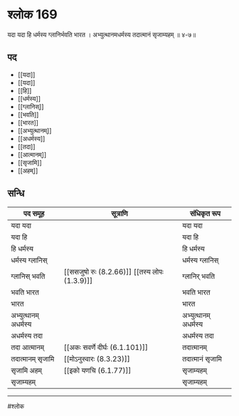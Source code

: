 # श्लोक 169

यदा यदा हि धर्मस्य ग्लानिर्भवति भारत ।
अभ्युत्थानमधर्मस्य तदात्मानं सृजाम्यहम् ॥ ४-७॥


## पद 

- [[यदा]]
- [[यदा]]
- [[हि]]
- [[धर्मस्य]]
- [[ग्लानिस्]]
- [[भवति]]
- [[भारत]]
- [[अभ्युत्थानम्]]
- [[अधर्मस्य]]
- [[तदा]]
- [[आत्मानम्]]
- [[सृजामि]]
- [[अहम्]]

## सन्धि

| पद समूह | सूत्राणि | संधिकृत रूप |
| ----- | ----- | ----- |
| यदा यदा |  | यदा यदा |
| यदा हि |  | यदा हि |
| हि धर्मस्य |  | हि धर्मस्य |
| धर्मस्य ग्लानिस् |  | धर्मस्य ग्लानिस् |
| ग्लानिस् भवति |  [[ससजुषो रुः (8.2.66)]] [[तस्य लोपः (1.3.9)]] | ग्लानिर् भवति |
| भवति भारत |  | भवति भारत |
| भारत |  | भारत |
| अभ्युत्थानम् अधर्मस्य |  | अभ्युत्थानम् अधर्मस्य |
| अधर्मस्य तदा |  | अधर्मस्य तदा |
| तदा आत्मानम् |  [[अकः सवर्णे दीर्घः (6.1.101)]] | तदात्मानम् |
| तदात्मानम् सृजामि |  [[मोऽनुस्वारः (8.3.23)]] | तदात्मानं सृजामि |
| सृजामि अहम् |  [[इको यणचि (6.1.77)]] | सृजाम्यहम् |
| सृजाम्यहम् |  | सृजाम्यहम् |


---

#श्लोक